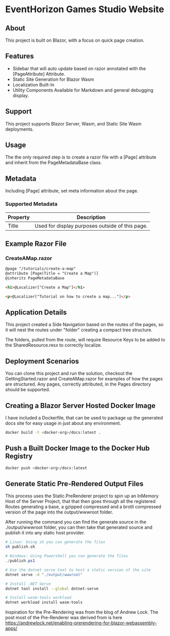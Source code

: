 # EventHorizon Games Studio Website

## About

This project is built on Blazor, with a focus on quick page creation.

## Features

- Sidebar that will auto update based on razor annotated with the [PageAttribute] Attribute.
- Static Site Generation for Blazor Wasm
- Localization Built-In
- Utility Components Available for Markdown and general debugging display.

## Support

This project supports Blazor Server, Wasm, and Static Site Wasm deployments.

## Usage

The the only required step is to create a razor file with a [Page] attribute and inherit from the PageMetadataBase class.

## Metadata

Including [Page] attribute, set meta information about the page.

### Supported Metadata

| Property | Description                                     |
| -------- | ----------------------------------------------- |
| Title    | Used for display purposes outside of this page. |

## Example Razor File

### CreateAMap.razor

```html
@page "/tutorials/create-a-map" 
@attribute [Page(Title = "Create a Map")]
@inherits PageMetadataBase

<h1>@Localizer["Create a Map"]</h1>

<p>@Localizer["Tutorial on how to create a map..."]</p>
```

## Application Details

This project created a Side Navigation based on the routes of the pages, so it will nest the routes under "folder" creating a compact tree structure.

The folders, pulled from the route, will require Resource Keys to be added to the SharedResource.resx to correctly localize.

## Deployment Scenarios

You can clone this project and run the solution, checkout the GettingStarted.razor and CreateAMap.razor for examples of how the pages are structured. Any pages, correctly attributed, in the Pages directory should be supported.

## Creating a Blazor Server Hosted Docker Image

I have included a Dockerfile, that can be used to package up the generated docs site for easy usage in just about any environment.

```bash
docker build -t <docker-org>/docs:latest .
```

## Push a Built Docker Image to the Docker Hub Registry

```bash
docker push <docker-org>/docs:latest
```

## Generate Static Pre-Rendered Output Files

This process uses the Static.PreRenderer project to spin up an InMemory Host of the Server Project, that that then goes through all the registered Routes generating a base, a gzipped compressed and a brotli compressed version of the page into the output/wwwroot folder.

After running the command you can find the generate source in the ./output/wwwroot folder, you can then take that generated source and publish it into any static host provider.

```bash
# Linux: Using sh you can generate the files
sh publish.sh
```

```powershell
# Windows: Using Powershell you can generate the files
./publish.ps1
```

```bash
# Use the dotnet serve tool to host a static version of the site
dotnet serve -d "./output/wwwroot"
```

```bash
# Install .NET Serve
dotnet tool install --global dotnet-serve

# Install wasm-tools workload
dotnet workload install wasm-tools
```

Inspiration for the Pre-Rendering was from the blog of Andrew Lock. The post most of the Pre-Renderer was derived from is here <https://andrewlock.net/enabling-prerendering-for-blazor-webassembly-apps/>
